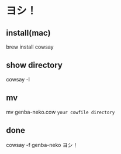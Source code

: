 # ヨシ！

## install(mac)
brew install cowsay

## show directory
cowsay -l

## mv 
mv genba-neko.cow `your cowfile directory`

## done
cowsay -f genba-neko ヨシ！
